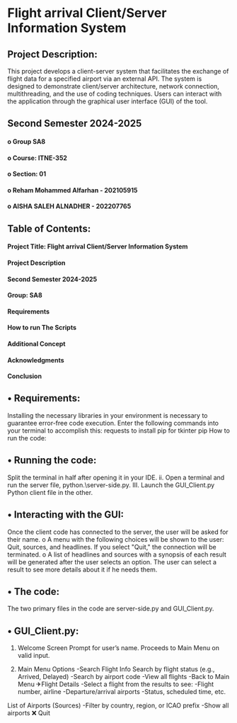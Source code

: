 # Flight arrival Client/Server Information System 

## Project Description:
This project develops a client-server system that facilitates the exchange of flight data for a specified airport via an external API.  The system is designed to demonstrate client/server architecture, network connection, multithreading, and the use of coding techniques. Users can interact with the application through the graphical user interface (GUI) of the tool.

## Second Semester 2024-2025
#### o Group SA8
#### o Course: ITNE-352
#### o Section: 01
#### o Reham Mohammed Alfarhan - 202105915
#### o AISHA SALEH ALNADHER - 202207765

## Table of Contents:
#### Project Title: Flight arrival Client/Server Information System 
#### Project Description
#### Second Semester 2024-2025
#### Group: SA8
#### Requirements
#### How to run The Scripts
#### Additional Concept
#### Acknowledgments
#### Conclusion

## • Requirements:
Installing the necessary libraries in your environment is necessary to guarantee error-free code execution. Enter the following commands into your terminal to accomplish this:  requests to install pip for tkinter pip  How to run the code:


## • Running the code:
Split the terminal in half after opening it in your IDE. ii. Open a terminal and run the server file, python.\server-side.py.  III. Launch the GUI_Client.py Python client file in the other.

## • Interacting with the GUI:
Once the client code has connected to the server, the user will be asked for their name.  o A menu with the following choices will be shown to the user: Quit, sources, and headlines.  If you select "Quit," the connection will be terminated.  o A list of headlines and sources with a synopsis of each result will be generated after the user selects an option. The user can select a result to see more details about it if he needs them.

## • The code:
The two primary files in the code are server-side.py and GUI_Client.py.

## • GUI_Client.py:
1. Welcome Screen
Prompt for user’s name.
Proceeds to Main Menu on valid input.

2. Main Menu Options
 -Search Flight Info
 Search by flight status (e.g., Arrived, Delayed)
 -Search by airport code
 -View all flights
-Back to Main Menu
✈Flight Details
-Select a flight from the results to see:
-Flight number, airline
-Departure/arrival airports
-Status, scheduled time, etc.

List of Airports (Sources)
-Filter by country, region, or ICAO prefix
-Show all airports
❌ Quit















